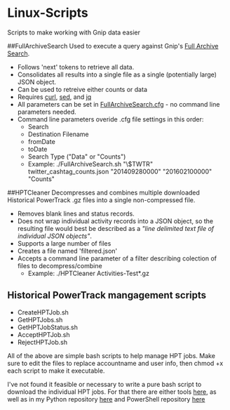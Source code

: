 # Linux-Scripts
Scripts to make working with Gnip data easier

##FullArchiveSearch
Used to execute a query against Gnip's [Full Archive Search](http://support.gnip.com/apis/search_full_archive_api/).

  * Follows 'next' tokens to retrieve all data.
  * Consolidates all results into a single file as a single (potentially large) JSON object.
  * Can be used to retreive either counts or data
  * Requires [curl](https://curl.haxx.se), [sed](http://www.grymoire.com/Unix/Sed.html), and [jq](https://stedolan.github.io/jq/)
*  All parameters can be set in [FullArchiveSearch.cfg](FullArchiveSearch.cfg)  - no command line parameters needed.
* Command line parameters overide .cfg file settings in this order:
	* Search
	* Destination Filename
	* fromDate
	* toDate
	* Search Type ("Data" or "Counts")
	* Example: ./FullArchiveSearch.sh "\\$TWTR" twitter\_cashtag\_counts.json "201409280000" "201602100000" "Counts"

##HPTCleaner
Decompresses and combines multiple downloaded Historical PowerTrack .gz files into a single non-compressed file.

  * Removes blank lines and status records.
  * Does not wrap individual activity records into a JSON object, so the resulting file would best be described as a *"line delimited text file of individual JSON objects"*.
  * Supports a large number of files
  * Creates a file named 'filtered.json'
  * Accepts a command line parameter of a filter describing colection of files to decompress/combine
     * Example:  ./HPTCleaner Activities-Test*.gz

## Historical PowerTrack mangagement scripts

* CreateHPTJob.sh
* GetHPTJobs.sh
* GetHPTJobStatus.sh
* AcceptHPTJob.sh
* RejectHPTJob.sh
 
All of the above are simple bash scripts to help manage HPT jobs.
Make sure to edit the files to replace accountname and user info, then chmod +x each script to make it executable.

I've not found it feasible or necessary to write a pure bash script to download the individual HPT jobs.  For that there are either tools [here](http://support.gnip.com/code/historical_powertrack.html), as well as in my Python repository [here](https://github.com/GnipDz/Python) and PowerShell repository [here](https://github.com/GnipDz/Powershell)


